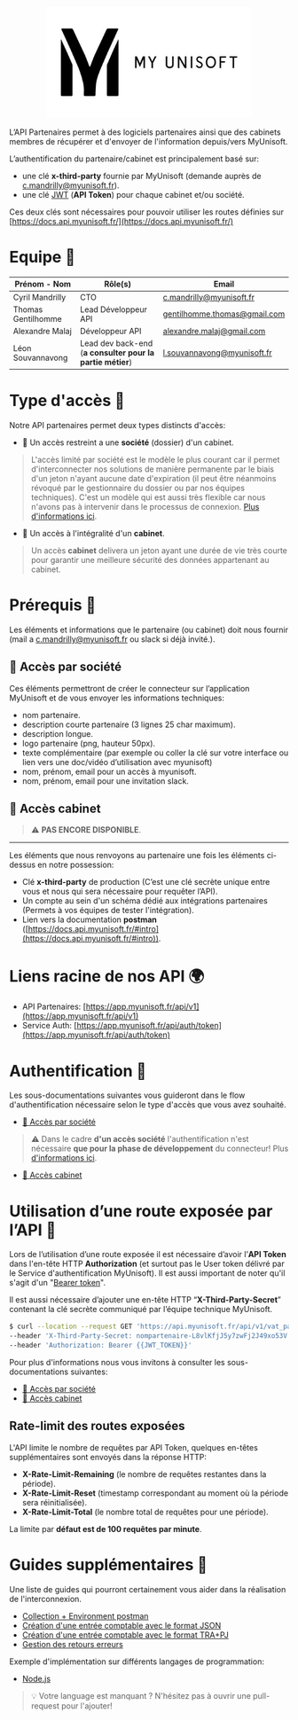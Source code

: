 <p align="center">
<img src="./docs/images/logo.jpg" height="200">
</p>

L’API Partenaires permet à des logiciels partenaires ainsi que des cabinets membres de récupérer et d'envoyer de l'information depuis/vers MyUnisoft.

L’authentification du partenaire/cabinet est principalement basé sur:
- une clé **x-third-party** fournie par MyUnisoft (demande auprès de [c.mandrilly@myunisoft.fr](c.mandrilly@myunisoft.fr)).
- une clé [JWT](https://jwt.io/) (**API Token**) pour chaque cabinet et/ou société.

Ces deux clés sont nécessaires pour pouvoir utiliser les routes définies sur [https://docs.api.myunisoft.fr/](https://docs.api.myunisoft.fr/)

# Equipe 👥

| Prénom - Nom | Rôle(s) | Email |
| --- | --- | --- |
| Cyril Mandrilly | CTO | [c.mandrilly@myunisoft.fr](c.mandrilly@myunisoft.fr) |
| Thomas Gentilhomme | Lead Développeur API | [gentilhomme.thomas@gmail.com](gentilhomme.thomas@gmail.com) |
| Alexandre Malaj | Développeur API | [alexandre.malaj@gmail.com](alexandre.malaj@gmail.com) |
| Léon Souvannavong | Lead dev back-end (**a consulter pour la partie métier**) | [l.souvannavong@myunisoft.fr](l.souvannavong@myunisoft.fr) |

# Type d'accès 🔬
Notre API partenaires permet deux types distincts d'accès:

- 🔸 Un accès restreint a une **société** (dossier) d'un cabinet.

> L'accès limité par société est le modèle le plus courant car il permet d'interconnecter nos solutions de manière permanente par le biais d'un jeton n'ayant aucune date d'expiration (il peut être néanmoins révoqué par le gestionnaire du dossier ou par nos équipes techniques). C'est un modèle qui est aussi très flexible car nous n'avons pas à intervenir dans le processus de connexion. [Plus d'informations ici](./docs/connector.md).

- 🔹 Un accès à l'intégralité d'un **cabinet**.

> Un accès **cabinet** delivera un jeton ayant une durée de vie très courte pour garantir une meilleure sécurité des données appartenant au cabinet.

# Prérequis 👀

Les éléments et informations que le partenaire (ou cabinet) doit nous fournir (mail a [c.mandrilly@myunisoft.fr](c.mandrilly@myunisoft.fr) ou slack si déjà invité.).

## 🔸 Accès par société

Ces éléments permettront de créer le connecteur sur l’application MyUnisoft et de vous envoyer les informations techniques: 

- nom partenaire.
- description courte partenaire (3 lignes 25 char maximum).
- description longue.
- logo partenaire (png, hauteur 50px).
- texte complémentaire (par exemple ou coller la clé sur votre interface ou lien vers une doc/vidéo d’utilisation avec myunisoft)
- nom, prénom, email pour un accès à myunisoft.
- nom, prénom, email pour une invitation slack.

## 🔹 Accès cabinet

> ⚠️ **PAS ENCORE DISPONIBLE**.

---

Les éléments que nous renvoyons au partenaire une fois les éléments ci-dessus en notre possession:

- Clé **x-third-party** de production (C’est une clé secrète unique entre vous et nous qui sera nécessaire pour requêter l’API).
- Un compte au sein d'un schéma dédié aux intégrations partenaires (Permets à vos équipes de tester l'intégration).
- Lien vers la documentation **postman** ([https://docs.api.myunisoft.fr/#intro](https://docs.api.myunisoft.fr/#intro)).

# Liens racine de nos API 🌍

- API Partenaires: [https://app.myunisoft.fr/api/v1](https://app.myunisoft.fr/api/v1)
- Service Auth: [https://app.myunisoft.fr/api/auth/token](https://app.myunisoft.fr/api/auth/token)

# Authentification 🔐

Les sous-documentations suivantes vous guideront dans le flow d'authentification nécessaire selon le type d'accès que vous avez souhaité.

- [🔸 Accès par société](./docs/auth/societe.md)
> ⚠️ Dans le cadre **d'un accès société** l'authentification n'est nécessaire **que pour la phase de développement** du connecteur! Plus [d'informations ici](./docs/connector.md).


- [🔹 Accès cabinet](./docs/auth/cabinet.md)

# Utilisation d’une route exposée par l’API 🚀

Lors de l’utilisation d’une route exposée il est nécessaire d’avoir l’**API Token** dans l'en-tête HTTP **Authorization** (et surtout pas le User token délivré par le Service d'authentification MyUnisoft). Il est aussi important de noter qu'il s'agit d'un "[Bearer token](https://swagger.io/docs/specification/authentication/bearer-authentication/)".

Il est aussi nécessaire d’ajouter une en-tête HTTP “**X-Third-Party-Secret**” contenant la clé secrète communiqué par l’équipe technique MyUnisoft.

```bash
$ curl --location --request GET 'https://api.myunisoft.fr/api/v1/vat_param' \
--header 'X-Third-Party-Secret: nompartenaire-L8vlKfjJ5y7zwFj2J49xo53V' \
--header 'Authorization: Bearer {{JWT_TOKEN}}'
```

Pour plus d'informations nous vous invitons à consulter les sous-documentations suivantes:

- [🔸 Accès par société](./docs/endpoints/societe.md)
- [🔹 Accès cabinet](./docs/endpoints/cabinet.md)

## Rate-limit des routes exposées

L'API limite le nombre de requêtes par API Token, quelques en-têtes supplémentaires sont envoyés dans la réponse HTTP:

- **X-Rate-Limit-Remaining** (le nombre de requêtes restantes dans la période).
- **X-Rate-Limit-Reset** (timestamp correspondant au moment où la période sera réinitialisée).
- **X-Rate-Limit-Total** (le nombre total de requêtes pour une période).

La limite par **défaut est de 100 requêtes par minute**.

# Guides supplémentaires 📌

Une liste de guides qui pourront certainement vous aider dans la réalisation de l'interconnexion.

- [Collection + Environment postman](./postman/README.md)
- [Création d'une entrée comptable avec le format JSON](./docs/entry_json.md)
- [Création d'une entrée comptable avec le format TRA+PJ](./docs/entry_tra.md)
- [Gestion des retours erreurs](./docs/erreurs.md)

Exemple d'implémentation sur différents langages de programmation:
- [Node.js](./exemples/nodejs/README.md)

> 💡 Votre language est manquant ? N'hésitez pas à ouvrir une pull-request pour l'ajouter!
